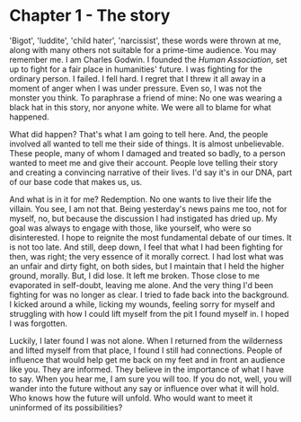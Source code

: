 
# Chapter 1 - The story

'Bigot', 'luddite', 'child hater', 'narcissist', these words were thrown at me, along with many others not suitable for a prime-time audience. You may remember me. I am Charles Godwin. I founded the *Human Association*, set up to fight for a fair place in humanities' future. I was fighting for the ordinary person. I failed. I fell hard. I regret that I threw it all away in a moment of anger when I was under pressure. Even so, I was not the monster you think. To paraphrase a friend of mine: No one was wearing a black hat in this story, nor anyone white. We were all to blame for what happened. 

What did happen? That's what I am going to tell here. And, the people involved all wanted to tell me their side of things. It is almost unbelievable. These people, many of whom I damaged and treated so badly, to a person wanted to meet me and give their account. People love telling their story and creating a convincing narrative of their lives. I'd say it's in our DNA, part of our base code that makes us, us.

And what is in it for me? Redemption. No one wants to live their life the villain. You see, I am not that. Being yesterday's news pains me too, not for myself, no, but because the discussion I had instigated has dried up. My goal was always to engage with those, like yourself, who were so disinterested. I hope to reignite the most fundamental debate of our times. It is not too late. And still, deep down, I feel that what I had been fighting for then, was right; the very essence of it morally correct. I had lost what was an unfair and dirty fight, on both sides, but I maintain that I held the higher ground, morally. But, I did lose. It left me broken. Those close to me evaporated in self-doubt, leaving me alone. And the very thing I'd been fighting for was no longer as clear. I tried to fade back into the background. I kicked around a while, licking my wounds, feeling sorry for myself and struggling with how I could lift myself from the pit I found myself in. I hoped I was forgotten.

Luckily, I later found I was not alone. When I returned from the wilderness and lifted myself from that place, I found I still had connections. People of influence that would help get me back on my feet and in front an audience like you. They are informed. They believe in the importance of what I have to say. When you hear me, I am sure you will too. If you do not, well, you will wander into the future without any say or influence over what it will hold. Who knows how the future will unfold. Who would want to meet it uninformed of its possibilities?
